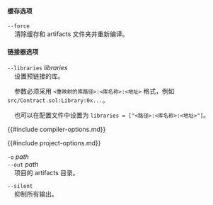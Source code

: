 #### 缓存选项

`--force`  
&nbsp;&nbsp;&nbsp;&nbsp;清除缓存和 artifacts 文件夹并重新编译。

#### 链接器选项

`--libraries` *libraries*  
&nbsp;&nbsp;&nbsp;&nbsp;设置预链接的库。

&nbsp;&nbsp;&nbsp;&nbsp;参数必须采用 `<重映射的库路径>:<库名称>:<地址>` 格式，例如 `src/Contract.sol:Library:0x...`。

&nbsp;&nbsp;&nbsp;&nbsp;也可以在配置文件中设置为 `libraries = ["<路径>:<库名称>:<地址>"]`。

{{#include compiler-options.md}}

{{#include project-options.md}}

`-o` *path*  
`--out` *path*  
&nbsp;&nbsp;&nbsp;&nbsp;项目的 artifacts 目录。

`--silent`   
&nbsp;&nbsp;&nbsp;&nbsp;抑制所有输出。